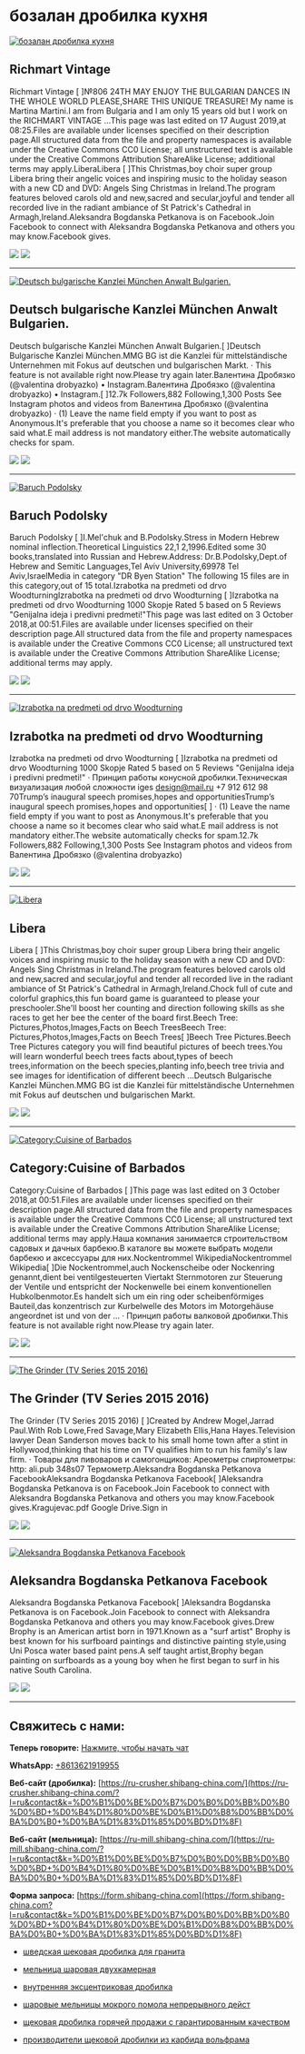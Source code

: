 # бозалан дробилка кухня

<a href="https://swt.shibang-china.com/?l=ru&img&k=%D0%B1%D0%BE%D0%B7%D0%B0%D0%BB%D0%B0%D0%BD+%D0%B4%D1%80%D0%BE%D0%B1%D0%B8%D0%BB%D0%BA%D0%B0+%D0%BA%D1%83%D1%85%D0%BD%D1%8F" target="_blank">![бозалан дробилка кухня](http://static.shibang-china.com/all-800x300/240.jpg)</a>

## Richmart Vintage
Richmart Vintage [ ]№806 24TH MAY ENJOY THE BULGARIAN DANCES IN THE WHOLE WORLD PLEASE,SHARE THIS UNIQUE TREASURE! My name is Martina Martini.I am from Bulgaria and I am only 15 years old but I work on the RICHMART VINTAGE …This page was last edited on 17 August 2019,at 08:25.Files are available under licenses specified on their description page.All structured data from the file and property namespaces is available under the Creative Commons CC0 License; all unstructured text is available under the Creative Commons Attribution ShareAlike License; additional terms may apply.LiberaLibera [ ]This Christmas,boy choir super group Libera bring their angelic voices and inspiring music to the holiday season with a new CD and DVD: Angels Sing Christmas in Ireland.The program features beloved carols old and new,sacred and secular,joyful and tender all recorded live in the radiant ambiance of St Patrick's Cathedral in Armagh,Ireland.Aleksandra Bogdanska Petkanova is on Facebook.Join Facebook to connect with Aleksandra Bogdanska Petkanova and others you may know.Facebook gives.


<a href="https://whatsapp.shibangsoft.com/WhatsApp.php" target="_blank" title="WhatsApp">![](http://static.shibang-china.com/icon/whatsapp.png)</a> <a href="https://swt.shibang-china.com/?l=ru&icon&k=%D0%B1%D0%BE%D0%B7%D0%B0%D0%BB%D0%B0%D0%BD+%D0%B4%D1%80%D0%BE%D0%B1%D0%B8%D0%BB%D0%BA%D0%B0+%D0%BA%D1%83%D1%85%D0%BD%D1%8F" target="_blank">![](http://static.shibang-china.com/icon/chat-ru.png)</a>

---

<a href="https://swt.shibang-china.com/?l=ru&img&k=%D0%B1%D0%BE%D0%B7%D0%B0%D0%BB%D0%B0%D0%BD+%D0%B4%D1%80%D0%BE%D0%B1%D0%B8%D0%BB%D0%BA%D0%B0+%D0%BA%D1%83%D1%85%D0%BD%D1%8F" target="_blank">![Deutsch bulgarische Kanzlei M&#252;nchen Anwalt Bulgarien.](http://static.shibang-china.com/all-800x300/1211.jpg)</a>

## Deutsch bulgarische Kanzlei M&#252;nchen Anwalt Bulgarien.
Deutsch bulgarische Kanzlei M&#252;nchen Anwalt Bulgarien.[ ]Deutsch Bulgarische Kanzlei M&#252;nchen.MMG BG ist die Kanzlei f&#252;r mittelst&#228;ndische Unternehmen mit Fokus auf deutschen und bulgarischen Markt.&nbsp;&#0183;&#32;This feature is not available right now.Please try again later.Валентина Дробязко (@valentina drobyazko) • Instagram.Валентина Дробязко (@valentina drobyazko) • Instagram.[ ]12.7k Followers,882 Following,1,300 Posts See Instagram photos and videos from Валентина Дробязко (@valentina drobyazko)&nbsp;&#0183;&#32;(1) Leave the name field empty if you want to post as Anonymous.It's preferable that you choose a name so it becomes clear who said what.E mail address is not mandatory either.The website automatically checks for spam.


<a href="https://whatsapp.shibangsoft.com/WhatsApp.php" target="_blank" title="WhatsApp">![](http://static.shibang-china.com/icon/whatsapp.png)</a> <a href="https://swt.shibang-china.com/?l=ru&icon&k=%D0%B1%D0%BE%D0%B7%D0%B0%D0%BB%D0%B0%D0%BD+%D0%B4%D1%80%D0%BE%D0%B1%D0%B8%D0%BB%D0%BA%D0%B0+%D0%BA%D1%83%D1%85%D0%BD%D1%8F" target="_blank">![](http://static.shibang-china.com/icon/chat-ru.png)</a>

---

<a href="https://swt.shibang-china.com/?l=ru&img&k=%D0%B1%D0%BE%D0%B7%D0%B0%D0%BB%D0%B0%D0%BD+%D0%B4%D1%80%D0%BE%D0%B1%D0%B8%D0%BB%D0%BA%D0%B0+%D0%BA%D1%83%D1%85%D0%BD%D1%8F" target="_blank">![Baruch Podolsky](http://static.shibang-china.com/all-800x300/1233.jpg)</a>

## Baruch Podolsky
Baruch Podolsky [ ]I.Mel'chuk and B.Podolsky.Stress in Modern Hebrew nominal inflection.Theoretical Linguistics 22,1 2,1996.Edited some 30 books,translated into Russian and Hebrew.Address: Dr.B.Podolsky,Dept.of Hebrew and Semitic Languages,Tel Aviv University,69978 Tel Aviv,IsraelMedia in category &quot;DR Byen Station&quot; The following 15 files are in this category,out of 15 total.Izrabotka na predmeti od drvo WoodturningIzrabotka na predmeti od drvo Woodturning [ ]Izrabotka na predmeti od drvo Woodturning 1000 Skopje Rated 5 based on 5 Reviews &quot;Genijalna ideja i predivni predmeti!&quot;This page was last edited on 3 October 2018,at 00:51.Files are available under licenses specified on their description page.All structured data from the file and property namespaces is available under the Creative Commons CC0 License; all unstructured text is available under the Creative Commons Attribution ShareAlike License; additional terms may apply.


<a href="https://whatsapp.shibangsoft.com/WhatsApp.php" target="_blank" title="WhatsApp">![](http://static.shibang-china.com/icon/whatsapp.png)</a> <a href="https://swt.shibang-china.com/?l=ru&icon&k=%D0%B1%D0%BE%D0%B7%D0%B0%D0%BB%D0%B0%D0%BD+%D0%B4%D1%80%D0%BE%D0%B1%D0%B8%D0%BB%D0%BA%D0%B0+%D0%BA%D1%83%D1%85%D0%BD%D1%8F" target="_blank">![](http://static.shibang-china.com/icon/chat-ru.png)</a>

---

<a href="https://swt.shibang-china.com/?l=ru&img&k=%D0%B1%D0%BE%D0%B7%D0%B0%D0%BB%D0%B0%D0%BD+%D0%B4%D1%80%D0%BE%D0%B1%D0%B8%D0%BB%D0%BA%D0%B0+%D0%BA%D1%83%D1%85%D0%BD%D1%8F" target="_blank">![Izrabotka na predmeti od drvo Woodturning](http://static.shibang-china.com/all-800x300/189.jpg)</a>

## Izrabotka na predmeti od drvo Woodturning
Izrabotka na predmeti od drvo Woodturning [ ]Izrabotka na predmeti od drvo Woodturning 1000 Skopje Rated 5 based on 5 Reviews &quot;Genijalna ideja i predivni predmeti!&quot;&nbsp;&#0183;&#32;Принцип работы конусной дробилки.Техническая визуализация любой сложности iges design@mail.ru +7 912 612 98 70Trump’s inaugural speech promises,hopes and opportunitiesTrump’s inaugural speech promises,hopes and opportunities[ ]&nbsp;&#0183;&#32;(1) Leave the name field empty if you want to post as Anonymous.It's preferable that you choose a name so it becomes clear who said what.E mail address is not mandatory either.The website automatically checks for spam.12.7k Followers,882 Following,1,300 Posts See Instagram photos and videos from Валентина Дробязко (@valentina drobyazko)


<a href="https://whatsapp.shibangsoft.com/WhatsApp.php" target="_blank" title="WhatsApp">![](http://static.shibang-china.com/icon/whatsapp.png)</a> <a href="https://swt.shibang-china.com/?l=ru&icon&k=%D0%B1%D0%BE%D0%B7%D0%B0%D0%BB%D0%B0%D0%BD+%D0%B4%D1%80%D0%BE%D0%B1%D0%B8%D0%BB%D0%BA%D0%B0+%D0%BA%D1%83%D1%85%D0%BD%D1%8F" target="_blank">![](http://static.shibang-china.com/icon/chat-ru.png)</a>

---

<a href="https://swt.shibang-china.com/?l=ru&img&k=%D0%B1%D0%BE%D0%B7%D0%B0%D0%BB%D0%B0%D0%BD+%D0%B4%D1%80%D0%BE%D0%B1%D0%B8%D0%BB%D0%BA%D0%B0+%D0%BA%D1%83%D1%85%D0%BD%D1%8F" target="_blank">![Libera](http://static.shibang-china.com/all-800x300/1376.jpg)</a>

## Libera
Libera [ ]This Christmas,boy choir super group Libera bring their angelic voices and inspiring music to the holiday season with a new CD and DVD: Angels Sing Christmas in Ireland.The program features beloved carols old and new,sacred and secular,joyful and tender all recorded live in the radiant ambiance of St Patrick's Cathedral in Armagh,Ireland.Chock full of cute and colorful graphics,this fun board game is guaranteed to please your preschooler.She'll boost her counting and direction following skills as she races to get her bee the center of the board first.Beech Tree: Pictures,Photos,Images,Facts on Beech TreesBeech Tree: Pictures,Photos,Images,Facts on Beech Trees[ ]Beech Tree Pictures.Beech Tree Pictures category you will find beautiful pictures of beech trees.You will learn wonderful beech trees facts about,types of beech trees,information on the beech species,planting info,beech tree trivia and see images for identification of different beech …Deutsch Bulgarische Kanzlei M&#252;nchen.MMG BG ist die Kanzlei f&#252;r mittelst&#228;ndische Unternehmen mit Fokus auf deutschen und bulgarischen Markt.


<a href="https://whatsapp.shibangsoft.com/WhatsApp.php" target="_blank" title="WhatsApp">![](http://static.shibang-china.com/icon/whatsapp.png)</a> <a href="https://swt.shibang-china.com/?l=ru&icon&k=%D0%B1%D0%BE%D0%B7%D0%B0%D0%BB%D0%B0%D0%BD+%D0%B4%D1%80%D0%BE%D0%B1%D0%B8%D0%BB%D0%BA%D0%B0+%D0%BA%D1%83%D1%85%D0%BD%D1%8F" target="_blank">![](http://static.shibang-china.com/icon/chat-ru.png)</a>

---

<a href="https://swt.shibang-china.com/?l=ru&img&k=%D0%B1%D0%BE%D0%B7%D0%B0%D0%BB%D0%B0%D0%BD+%D0%B4%D1%80%D0%BE%D0%B1%D0%B8%D0%BB%D0%BA%D0%B0+%D0%BA%D1%83%D1%85%D0%BD%D1%8F" target="_blank">![Category:Cuisine of Barbados](http://static.shibang-china.com/all-800x300/942.jpg)</a>

## Category:Cuisine of Barbados
Category:Cuisine of Barbados [ ]This page was last edited on 3 October 2018,at 00:51.Files are available under licenses specified on their description page.All structured data from the file and property namespaces is available under the Creative Commons CC0 License; all unstructured text is available under the Creative Commons Attribution ShareAlike License; additional terms may apply.Наша компания занимается строительством садовых и дачных барбекю.В каталоге вы можете выбрать модели барбекю и аксессуары для них.Nockentrommel WikipediaNockentrommel Wikipedia[ ]Die Nockentrommel,auch Nockenscheibe oder Nockenring genannt,dient bei ventilgesteuerten Viertakt Sternmotoren zur Steuerung der Ventile und entspricht der Nockenwelle bei einem konventionellen Hubkolbenmotor.Es handelt sich um ein ring oder scheibenf&#246;rmiges Bauteil,das konzentrisch zur Kurbelwelle des Motors im Motorgeh&#228;use angeordnet ist und von der …&nbsp;&#0183;&#32;Принцип работы валковой дробилки.This feature is not available right now.Please try again later.


<a href="https://whatsapp.shibangsoft.com/WhatsApp.php" target="_blank" title="WhatsApp">![](http://static.shibang-china.com/icon/whatsapp.png)</a> <a href="https://swt.shibang-china.com/?l=ru&icon&k=%D0%B1%D0%BE%D0%B7%D0%B0%D0%BB%D0%B0%D0%BD+%D0%B4%D1%80%D0%BE%D0%B1%D0%B8%D0%BB%D0%BA%D0%B0+%D0%BA%D1%83%D1%85%D0%BD%D1%8F" target="_blank">![](http://static.shibang-china.com/icon/chat-ru.png)</a>

---

<a href="https://swt.shibang-china.com/?l=ru&img&k=%D0%B1%D0%BE%D0%B7%D0%B0%D0%BB%D0%B0%D0%BD+%D0%B4%D1%80%D0%BE%D0%B1%D0%B8%D0%BB%D0%BA%D0%B0+%D0%BA%D1%83%D1%85%D0%BD%D1%8F" target="_blank">![The Grinder (TV Series 2015 2016)](http://static.shibang-china.com/all-800x300/962.jpg)</a>

## The Grinder (TV Series 2015 2016)
The Grinder (TV Series 2015 2016) [ ]Created by Andrew Mogel,Jarrad Paul.With Rob Lowe,Fred Savage,Mary Elizabeth Ellis,Hana Hayes.Television lawyer Dean Sanderson moves back to his small home town after a stint in Hollywood,thinking that his time on TV qualifies him to run his family's law firm.&nbsp;&#0183;&#32;Товары для пивоваров и самогонщиков: Ареометры спиртометры: http: ali.pub 348s07 Термометр.Aleksandra Bogdanska Petkanova FacebookAleksandra Bogdanska Petkanova Facebook[ ]Aleksandra Bogdanska Petkanova is on Facebook.Join Facebook to connect with Aleksandra Bogdanska Petkanova and others you may know.Facebook gives.Kragujevac.pdf Google Drive.Sign in


<a href="https://whatsapp.shibangsoft.com/WhatsApp.php" target="_blank" title="WhatsApp">![](http://static.shibang-china.com/icon/whatsapp.png)</a> <a href="https://swt.shibang-china.com/?l=ru&icon&k=%D0%B1%D0%BE%D0%B7%D0%B0%D0%BB%D0%B0%D0%BD+%D0%B4%D1%80%D0%BE%D0%B1%D0%B8%D0%BB%D0%BA%D0%B0+%D0%BA%D1%83%D1%85%D0%BD%D1%8F" target="_blank">![](http://static.shibang-china.com/icon/chat-ru.png)</a>

---

<a href="https://swt.shibang-china.com/?l=ru&img&k=%D0%B1%D0%BE%D0%B7%D0%B0%D0%BB%D0%B0%D0%BD+%D0%B4%D1%80%D0%BE%D0%B1%D0%B8%D0%BB%D0%BA%D0%B0+%D0%BA%D1%83%D1%85%D0%BD%D1%8F" target="_blank">![Aleksandra Bogdanska Petkanova Facebook](http://static.shibang-china.com/all-800x300/1345.jpg)</a>

## Aleksandra Bogdanska Petkanova Facebook
Aleksandra Bogdanska Petkanova Facebook[ ]Aleksandra Bogdanska Petkanova is on Facebook.Join Facebook to connect with Aleksandra Bogdanska Petkanova and others you may know.Facebook gives.Drew Brophy is an American artist born in 1971.Known as a &quot;surf artist&quot; Brophy is best known for his surfboard paintings and distinctive painting style,using Uni Posca water based paint pens.A self taught artist,Brophy began painting on surfboards as a young boy when he first began to surf in his native South Carolina.

<a href="https://whatsapp.shibangsoft.com/WhatsApp.php" target="_blank" title="WhatsApp">![](http://static.shibang-china.com/icon/whatsapp.png)</a> <a href="https://swt.shibang-china.com/?l=ru&icon&k=%D0%B1%D0%BE%D0%B7%D0%B0%D0%BB%D0%B0%D0%BD+%D0%B4%D1%80%D0%BE%D0%B1%D0%B8%D0%BB%D0%BA%D0%B0+%D0%BA%D1%83%D1%85%D0%BD%D1%8F" target="_blank">![](http://static.shibang-china.com/icon/chat-ru.png)</a>

---
## Свяжитесь с нами:

**Теперь говорите:** [Нажмите, чтобы начать чат](https://swt.shibang-china.com?l=ru&contact&k=%D0%B1%D0%BE%D0%B7%D0%B0%D0%BB%D0%B0%D0%BD+%D0%B4%D1%80%D0%BE%D0%B1%D0%B8%D0%BB%D0%BA%D0%B0+%D0%BA%D1%83%D1%85%D0%BD%D1%8F)

**WhatsApp:**  [+8613621919955](https://whatsapp.shibangsoft.com/WhatsApp.php)

**Веб-сайт (дробилка):** [https://ru-crusher.shibang-china.com/](https://ru-crusher.shibang-china.com/?l=ru&contact&k=%D0%B1%D0%BE%D0%B7%D0%B0%D0%BB%D0%B0%D0%BD+%D0%B4%D1%80%D0%BE%D0%B1%D0%B8%D0%BB%D0%BA%D0%B0+%D0%BA%D1%83%D1%85%D0%BD%D1%8F)

**Веб-сайт (мельница):** [https://ru-mill.shibang-china.com/](https://ru-mill.shibang-china.com/?l=ru&contact&k=%D0%B1%D0%BE%D0%B7%D0%B0%D0%BB%D0%B0%D0%BD+%D0%B4%D1%80%D0%BE%D0%B1%D0%B8%D0%BB%D0%BA%D0%B0+%D0%BA%D1%83%D1%85%D0%BD%D1%8F)

**Форма запроса:** [https://form.shibang-china.com](https://form.shibang-china.com?l=ru&contact&k=%D0%B1%D0%BE%D0%B7%D0%B0%D0%BB%D0%B0%D0%BD+%D0%B4%D1%80%D0%BE%D0%B1%D0%B8%D0%BB%D0%BA%D0%B0+%D0%BA%D1%83%D1%85%D0%BD%D1%8F)

* [шведская шековая дробилка для гранита](../106/%D1%88%D0%B2%D0%B5%D0%B4%D1%81%D0%BA%D0%B0%D1%8F%20%D1%88%D0%B5%D0%BA%D0%BE%D0%B2%D0%B0%D1%8F%20%D0%B4%D1%80%D0%BE%D0%B1%D0%B8%D0%BB%D0%BA%D0%B0%20%D0%B4%D0%BB%D1%8F%20%D0%B3%D1%80%D0%B0%D0%BD%D0%B8%D1%82%D0%B0.md)

* [мельница шаровая двухкамерная ](../113/%D0%BC%D0%B5%D0%BB%D1%8C%D0%BD%D0%B8%D1%86%D0%B0%20%D1%88%D0%B0%D1%80%D0%BE%D0%B2%D0%B0%D1%8F%20%D0%B4%D0%B2%D1%83%D1%85%D0%BA%D0%B0%D0%BC%D0%B5%D1%80%D0%BD%D0%B0%D1%8F%20.md)

* [внутренняя эксцентриковая дробилка](../118/%D0%B2%D0%BD%D1%83%D1%82%D1%80%D0%B5%D0%BD%D0%BD%D1%8F%D1%8F%20%D1%8D%D0%BA%D1%81%D1%86%D0%B5%D0%BD%D1%82%D1%80%D0%B8%D0%BA%D0%BE%D0%B2%D0%B0%D1%8F%20%D0%B4%D1%80%D0%BE%D0%B1%D0%B8%D0%BB%D0%BA%D0%B0.md)

* [шаровые мельницы мокрого помола непрерывного дейст](../111/%D1%88%D0%B0%D1%80%D0%BE%D0%B2%D1%8B%D0%B5%20%D0%BC%D0%B5%D0%BB%D1%8C%D0%BD%D0%B8%D1%86%D1%8B%20%D0%BC%D0%BE%D0%BA%D1%80%D0%BE%D0%B3%D0%BE%20%D0%BF%D0%BE%D0%BC%D0%BE%D0%BB%D0%B0%20%D0%BD%D0%B5%D0%BF%D1%80%D0%B5%D1%80%D1%8B%D0%B2%D0%BD%D0%BE%D0%B3%D0%BE%20%D0%B4%D0%B5%D0%B9%D1%81%D1%82.md)

* [щековая дробилка горячей продажи с гарантированным качеством](../117/%D1%89%D0%B5%D0%BA%D0%BE%D0%B2%D0%B0%D1%8F%20%D0%B4%D1%80%D0%BE%D0%B1%D0%B8%D0%BB%D0%BA%D0%B0%20%D0%B3%D0%BE%D1%80%D1%8F%D1%87%D0%B5%D0%B9%20%D0%BF%D1%80%D0%BE%D0%B4%D0%B0%D0%B6%D0%B8%20%D1%81%20%D0%B3%D0%B0%D1%80%D0%B0%D0%BD%D1%82%D0%B8%D1%80%D0%BE%D0%B2%D0%B0%D0%BD%D0%BD%D1%8B%D0%BC%20%D0%BA%D0%B0%D1%87%D0%B5%D1%81%D1%82%D0%B2%D0%BE%D0%BC.md)

* [производители щековой дробилки из карбида вольфрама](../115/%D0%BF%D1%80%D0%BE%D0%B8%D0%B7%D0%B2%D0%BE%D0%B4%D0%B8%D1%82%D0%B5%D0%BB%D0%B8%20%D1%89%D0%B5%D0%BA%D0%BE%D0%B2%D0%BE%D0%B9%20%D0%B4%D1%80%D0%BE%D0%B1%D0%B8%D0%BB%D0%BA%D0%B8%20%D0%B8%D0%B7%20%D0%BA%D0%B0%D1%80%D0%B1%D0%B8%D0%B4%D0%B0%20%D0%B2%D0%BE%D0%BB%D1%8C%D1%84%D1%80%D0%B0%D0%BC%D0%B0.md)